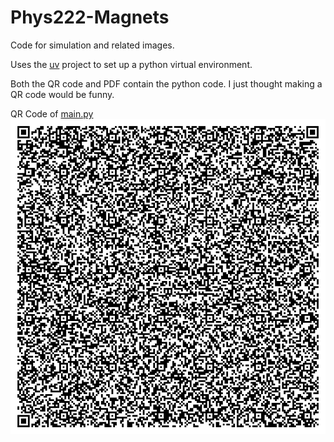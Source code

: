 # Phys222-Magnets
Code for simulation and related images.

Uses the [uv](https://github.com/astral-sh/uv) project to set up a python virtual environment.

Both the QR code and PDF contain the python code. I just thought making a QR code would be funny.

QR Code of [main.py](magnets/main.py)
![QR Code of main.py](magnets/qr.png)
